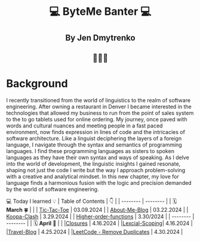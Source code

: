 <div align='center'>
  <h1> 💻 ByteMe Banter 💻 </h1>
  <h2> By Jen Dmytrenko </h2>
  <h2>👩🏻‍💻</h2>
</div>

# Background
I recently transitioned from the world of linguistics to the realm of software engineering. After owning a restaurant in Denver I became interested in the technologies that allowed my business to run from the point of sales system to the to go tablets used for online ordering. My journey, once paved with words and cultural nuances and meeting people in a fast paced environment, now finds expression in lines of code and the intricacies of software architecture. Like a linguist deciphering the layers of a foreign language, I navigate through the syntax and semantics of programming languages. I find these programming languages as sisters to spoken languages as they have their own syntax and ways of speaking. As I delve into the world of development, the linguistic insights I gained resonate, shaping not just the code I write but the way I approach problem-solving with a creative and analytical mindset. In this new chapter, my love for language finds a harmonious fusion with the logic and precision demanded by the world of software engineering.

 💻 Today I learned 💡 
| Table of Contents | :point_down: |
| -------- | -------- |
| 🗓️ **March** 🍀 | |
| [Tic-Tac-Toe](src/React/tic-tac-toe.md) | 03.09.2024 |
| [About-Me-Blog](src/React/about-me-blog.md) | 03.22.2024 | 
| [Koopa-Clash](src/React/koopa-clash.md) | 3.29.2024 |
| [Higher-order-functions](src/Javascript/HigherOrderFunctions.md) | 3.30/2024 |
| -------- | -------- |
| 🗓️ **April** 🌺 | |
|[Closures](src/Javascript/Closures.md) | 4.16.2024 |
|[Lexcial-Scoping](src/Javascript/LexicalScoping.md)| 4.16.2024 |
|[Travel-Blog](src/React/Travel-blog.md) | 4.25.2024 |
|[LeetCode - Remove Duplicates](src/LeetCode%20/RemoveDuplicates.md) | 4.30.2024 |
